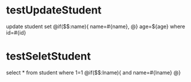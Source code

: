 testUpdateStudent
====
update student set
@if($$:name){
name=#{name},
@}
age=${age}
where id=#{id}

testSeletStudent
====
select * from student where 1=1
@if($$:lname){
  and name=#{lname}
@}





